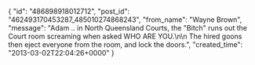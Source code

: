  {
   "id": "486898918012712",
   "post_id": "462493170453287_485010274868243",
   "from_name": "Wayne Brown",
   "message": "Adam .. in North Queensland Courts, the \"Bitch\" runs out the Court room screaming when asked WHO ARE YOU.\n\n The hired goons then eject everyone from the room, and  lock the doors.",
   "created_time": "2013-03-02T22:04:26+0000"
 }

